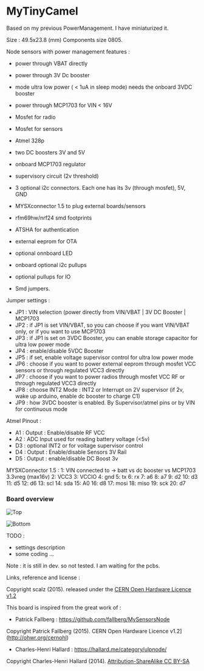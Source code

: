 # MyTinyCamel

Based on my previous PowerManagement. I have miniaturized it.

Size : 49.5x23.8 (mm)
Components size 0805.

Node sensors with power management features : 
- power through VBAT directly
- power through 3V Dc booster
- mode ultra low power ( < 1uA in sleep mode) needs the onboard 3VDC booster
- power through MCP1703 for VIN < 16V
- Mosfet for radio
- Mosfet for sensors

- Atmel 328p
- two DC boosters 3V and 5V
- onboard MCP1703 regulator
- supervisory circuit (2v threshold) 
- 3 optional i2c connectors. Each one has its 3v (through mosfet), 5V, GND
- MYSXconnector 1.5 to plug external boards/sensors
- rfm69hw/nrf24 smd footprints
- ATSHA for authentication
- external eeprom for OTA
- optional onnboard LED
- onboard optional i2c pullups
- optional pullups for IO
- Smd jumpers.


Jumper settings :
- JP1 : VIN selection (power directly from VIN/VBAT | 3V DC Booster | MCP1703 
- JP2 : if JP1 is set VIN/VBAT, so you can choose if you want VIN/VBAT only, or if you want to use MCP1703
- JP3 : if JP1 is set on 3VDC Booster, you can enable storage capacitor for ultra low power mode 
- JP4 : enable/disable 5VDC Booster
- JP5 : if set, enable voltage supervisor control for ultra low power mode
- JP6 : choose if you want to power external eeprom through mosfet VCC sensors or through regulated VCC3 directly
- JP7 : choose if you want to power radios through mosfet VCC RF or through regulated VCC3 directly
- JP8 : choose INT2 Mode : INT2 or Interrupt on 2V supervisor (if 2v, wake up arduino, enable dc booster to charge C1) 
- JP9 : how 3VDC booster is enabled. By Supervisor/atmel pins or by VIN for continuous mode

Atmel Pinout :
- A1 : Output : Enable/disable RF VCC 
- A2 : ADC Input used for reading battery voltage (<5v)
- D3 : optional INT2 or for voltage supervisor control
- D4 : Output : Enable/disable Sensors 3V Rail 
- D5 : Output : enable/disable DC Boost 3v

MYSXConnector 1.5 : 
1:	VIN connected to -> batt vs dc booster vs MCP1703 3.3vreg (max16v)
2:	VCC3
3:	VCCIO
4:	gnd
5:	tx
6:	rx
7:	a6
8:	a7
9:	d2
10:	d3
11:	d5
12:	d6
13:	scl
14:	sda
15:	A0
16:	d8
17:	mosi
18:	miso
19:	sck
20:	d7


### Board overview  
<img src="https://raw.githubusercontent.com/scalz/MySensors-HW/development/MyTinyCamel/img/Top_overview_en.png" alt="Top">    

<img src="https://raw.githubusercontent.com/scalz/MySensors-HW/development/MyTinyCamel/img/Bottom_overview_en.png" alt="Bottom">&nbsp; 


TODO : 
- settings description
- some coding
...

Note : it is still in dev. so not tested. I am waiting for the pcbs.



Links, reference and license : 

Copyright scalz (2015). released under the [CERN Open Hardware Licence v1.2](http://ohwr.org/cernohl)

This board is inspired from the great work of :
- Patrick Fallberg : https://github.com/fallberg/MySensorsNode

Copyright Patrick Fallberg (2015). CERN Open Hardware Licence v1.2](http://ohwr.org/cernohl)

- Charles-Henri Hallard : https://hallard.me/category/ulpnode/
 
Copyright Charles-Henri Hallard (2014). [Attribution-ShareAlike CC BY-SA](https://creativecommons.org/licenses/)



